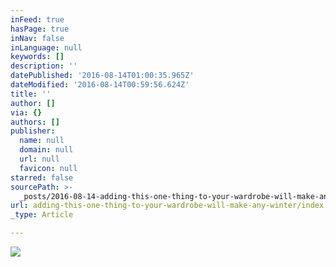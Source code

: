 ```yaml
---
inFeed: true
hasPage: true
inNav: false
inLanguage: null
keywords: []
description: ''
datePublished: '2016-08-14T01:00:35.965Z'
dateModified: '2016-08-14T00:59:56.624Z'
title: ''
author: []
via: {}
authors: []
publisher:
  name: null
  domain: null
  url: null
  favicon: null
starred: false
sourcePath: >-
  _posts/2016-08-14-adding-this-one-thing-to-your-wardrobe-will-make-any-winter.md
url: adding-this-one-thing-to-your-wardrobe-will-make-any-winter/index.html
_type: Article

---
```

![](https://the-grid-user-content.s3-us-west-2.amazonaws.com/727196fe-e696-4971-8a4e-190cd3a18778.jpg)